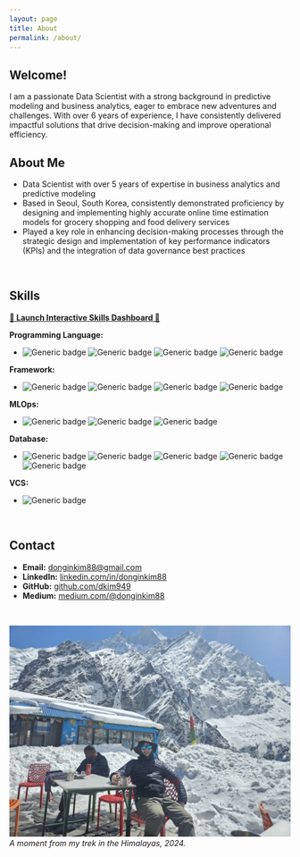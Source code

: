 ```yaml
---
layout: page
title: About
permalink: /about/
---
```


## Welcome!
I am a passionate Data Scientist with a strong background in predictive modeling and business analytics, eager to embrace new adventures and challenges. With over 6 years of experience, I have consistently delivered impactful solutions that drive decision-making and improve operational efficiency.
<br>

## About Me
- Data Scientist with over 5 years of expertise in business analytics and predictive modeling
- Based in Seoul, South Korea, consistently demonstrated proficiency by designing and implementing highly accurate online time estimation models for grocery shopping and food delivery services
- Played a key role in enhancing decision-making processes through the strategic design and implementation of key performance indicators (KPIs) and the integration of data governance best practices
<br>




## Skills

**[🚀 Launch Interactive Skills Dashboard 🚀](https://dkim-skills.streamlit.app)**


**Programming Language:**
-  ![Generic badge](https://img.shields.io/badge/python-3776AB?style=for-the-badge&logo=python&logoColor=white) ![Generic badge](https://img.shields.io/badge/r-276DC3?style=for-the-badge&logo=r&logoColor=white) ![Generic badge](https://img.shields.io/badge/scala-DC322F?style=for-the-badge&logo=scala&logoColor=white) ![Generic badge](https://img.shields.io/badge/linux-FCC624?style=for-the-badge&logo=linux&logoColor=white) 
  
**Framework:**
- ![Generic badge](https://img.shields.io/badge/-sklearn-F7931E?style=for-the-badge&logo=scikit-learn&logoColor=white) ![Generic badge](https://img.shields.io/badge/-Tensorflow-FF6F00?style=for-the-badge&logo=Tensorflow&logoColor=white) ![Generic badge](https://img.shields.io/badge/-keras-D00000?style=for-the-badge&logo=keras&logoColor=white) ![Generic badge](https://img.shields.io/badge/-pytorch-EE4C2C?style=for-the-badge&logo=pytorch&logoColor=white)

**MLOps:** 
- ![Generic badge](https://img.shields.io/badge/-mlflow-0194E2?style=for-the-badge&logo=mlflow&logoColor=white) ![Generic badge](https://img.shields.io/badge/-kedro-FFC900?style=for-the-badge&logo=kedro&logoColor=white) ![Generic badge](https://img.shields.io/badge/Apache%20Airflow-017CEE?style=for-the-badge&logo=Apache%20Airflow&logoColor=white)

**Database:**
- ![Generic badge](https://img.shields.io/badge/-Mysql-4479A1?style=for-the-badge&logo=MySQL&logoColor=white) ![Generic badge](https://img.shields.io/badge/-trino-DD00A1?style=for-the-badge&logo=trino&logoColor=white) ![Generic badge](https://img.shields.io/badge/-presto-5890FF?style=for-the-badge&logo=presto&logoColor=white) ![Generic badge](https://img.shields.io/badge/-redshift-8C4FFF?style=for-the-badge&logo=amazon-redshift&logoColor=white) ![Generic badge](https://img.shields.io/badge/-bigquery-669DF6?style=for-the-badge&logo=google-bigquery&logoColor=white)

**VCS:** 
- ![Generic badge](https://img.shields.io/badge/-GIT-654FF0?style=for-the-badge&logo=Github&logoColor=white) 

<br>

## Contact
- **Email:** [donginkim88@gmail.com](mailto:donginkim88@gmail.com)
- **LinkedIn:** [linkedin.com/in/donginkim88](https://www.linkedin.com/in/donginkim88)
- **GitHub:** [github.com/dkim949](https://github.com/dkim949)
- **Medium:** [medium.com/@donginkim88](https://medium.com/@donginkim88)

<br>


![Exploring the Heights of Himalaya](./assets/images/himalaya.jpeg)
*A moment from my trek in the Himalayas, 2024.*